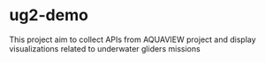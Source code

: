 # ug2-demo
This project aim to collect APIs from AQUAVIEW project and display visualizations related to underwater gliders missions
